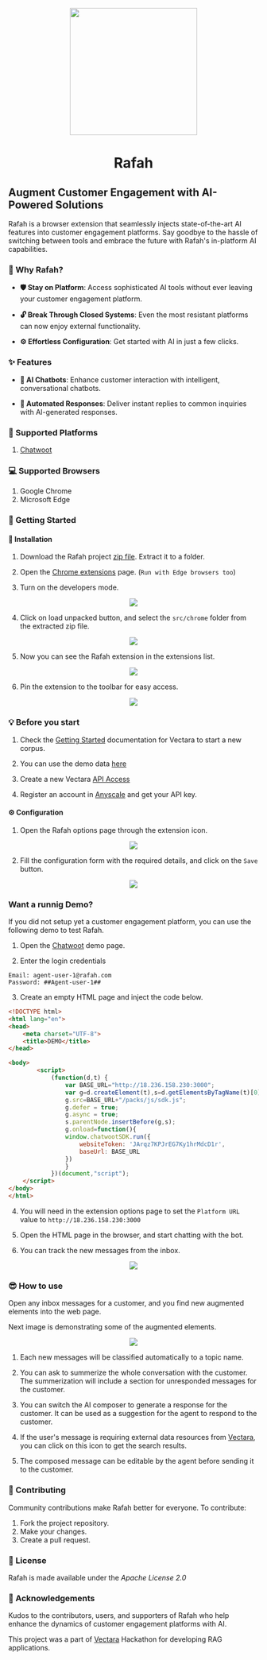 <p align="center">
    <img src="./assets/images/logo-512.png" width=256 height=256/>
</p>

<p align="center">
    <h1 align="center">Rafah</h1>
</p>

## Augment Customer Engagement with AI-Powered Solutions

Rafah is a browser extension that seamlessly injects state-of-the-art AI features into customer engagement platforms. Say goodbye to the hassle of switching between tools and embrace the future with Rafah's in-platform AI capabilities.

### 🌟 Why Rafah?

- **🛡️ Stay on Platform**: Access sophisticated AI tools without ever leaving your customer engagement platform.
  
- **🔓 Break Through Closed Systems**: Even the most resistant platforms can now enjoy external functionality.
  
- **⚙️ Effortless Configuration**: Get started with AI in just a few clicks.

### ✨ Features

- **🤖 AI Chatbots**: Enhance customer interaction with intelligent, conversational chatbots.

- **💬 Automated Responses**: Deliver instant replies to common inquiries with AI-generated responses.

### 🦋 Supported Platforms 

1. [Chatwoot](https://github.com/chatwoot/chatwoot)

### 💻 Supported Browsers

1. Google Chrome
2. Microsoft Edge

### 🚀 Getting Started

#### 🔧 Installation


1. Download the Rafah project [zip file](https://github.com/bakrianoo/rafah-support/archive/refs/heads/main.zip). Extract it to a folder.
   
2. Open the [Chrome extensions](chrome://extensions) page. (`Run with Edge browsers too`)
   
3. Turn on the developers mode.

<p align="center">
    <img src="./assets/images/guide-1.png"/>
</p>

4. Click on load unpacked button, and select the `src/chrome` folder from the extracted zip file.

<p align="center">
    <img src="./assets/images/guide-8.png"/>
</p>

5. Now you can see the Rafah extension in the extensions list.

<p align="center">
    <img src="./assets/images/guide-2.png"/>
</p>

6. Pin the extension to the toolbar for easy access.

<p align="center">
    <img src="./assets/images/guide-3.png"/>
</p>

### 💡 Before you start

1. Check the [Getting Started](https://docs.vectara.com/docs/quickstart) documentation for Vectara to start a new corpus.

2. You can use the demo data [here](./assets/demo-data/)

3. Create a new Vectara [API Access](https://docs.vectara.com/docs/console-ui/manage-api-access)

4. Register an account in [Anyscale](https://docs.anyscale.com/) and get your API key.

#### ⚙️ Configuration

1. Open the Rafah options page through the extension icon.

<p align="center">
    <img src="./assets/images/guide-4.png"/>
</p>

2. Fill the configuration form with the required details, and click on the `Save` button.

<p align="center">
    <img src="./assets/images/guide-5.png"/>
</p>

### Want a runnig Demo?

If you did not setup yet a customer engagement platform, you can use the following demo to test Rafah.

1. Open the [Chatwoot](http://18.236.158.230:3000/) demo page.

2. Enter the login credentials

```
Email: agent-user-1@rafah.com
Password: ##Agent-user-1##
```

3. Create an empty HTML page and inject the code below.

```html
<!DOCTYPE html>
<html lang="en">
<head>
    <meta charset="UTF-8">
    <title>DEMO</title>
</head>

<body>
        <script>
            (function(d,t) {
                var BASE_URL="http://18.236.158.230:3000";
                var g=d.createElement(t),s=d.getElementsByTagName(t)[0];
                g.src=BASE_URL+"/packs/js/sdk.js";
                g.defer = true;
                g.async = true;
                s.parentNode.insertBefore(g,s);
                g.onload=function(){
                window.chatwootSDK.run({
                    websiteToken: 'JArqz7KPJrEG7Ky1hrMdcD1r',
                    baseUrl: BASE_URL
                })
                }
            })(document,"script");
    </script>
</body>
</html>
```

4. You will need in the extension options page to set the `Platform URL` value to `http://18.236.158.230:3000`

5. Open the HTML page in the browser, and start chatting with the bot.

6. You can track the new messages from the inbox.

<p align="center">
    <img src="./assets/images/guide-7.png"/>
</p>

### 😎 How to use

Open any inbox messages for a customer, and you find new augmented elements into the web page.

Next image is demonstrating some of the augmented elements.

<p align="center">
    <img src="./assets/images/guide-6.png"/>
</p>

1. Each new messages will be classified automatically to a topic name.

2. You can ask to summerize the whole conversation with the customer. The summerization will include a section for unresponded messages for the customer.

3. You can switch the AI composer to generate a response for the customer. It can be used as a suggestion for the agent to respond to the customer.

4. If the user's message is requiring external data resources from [Vectara](https://vectara.com), you can click on this icon to get the search results.

5. The composed message can be editable by the agent before sending it to the customer.

### 🤝 Contributing

Community contributions make Rafah better for everyone. To contribute:

1. Fork the project repository.
2. Make your changes.
3. Create a pull request.

### 📜 License

Rafah is made available under the *Apache License 2.0*

### 💖 Acknowledgements

Kudos to the contributors, users, and supporters of Rafah who help enhance the dynamics of customer engagement platforms with AI.

This project was a part of [Vectara](https://vectara.com) Hackathon for developing RAG applications.
